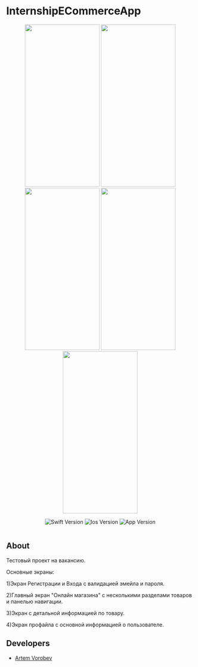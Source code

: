 # InternshipECommerceApp

<p align="center">
<img src="https://user-images.githubusercontent.com/108677019/227249784-fd8544de-c1f2-40bc-8065-43c3ae6a8178.png" width="200" height="434">
      
<img src="https://user-images.githubusercontent.com/108677019/227249786-72e807cf-c16c-41e5-a750-d20aff31ff28.png" width="200" height="434">
      
<img src="https://user-images.githubusercontent.com/108677019/227249790-5570aeb4-b2d1-411f-9bb0-fa0140fee151.png" width="200" height="434">
      
<img src="https://user-images.githubusercontent.com/108677019/227249796-4b3a4863-d67a-4fe9-bbbc-e1e87fe95bef.png" width="200" height="434">
      
<img src="https://user-images.githubusercontent.com/108677019/227249805-47794cf4-440e-4168-ba4c-71a331ae973d.png" width="200" height="434">
</p>

<p align="center">
<img src="https://img.shields.io/badge/Swift-Version%205-lightgrey" alt="Swift Version">
<img src="https://img.shields.io/badge/Ios-Version%2015%2B-important" alt="Ios Version">
<img src="https://img.shields.io/badge/App-Version%201.0-informational" alt="App Version">
</p>

<p align="center">
<img src="https://komarev.com/ghpvc/?username=IHIierO&style=flat-square&color=blue" alt=""/>
</p>

## About

Тестовый проект на вакансию.

Основные экраны:

1)Экран Регистрации и Входа с валидацией эмейла и пароля.

2)Главный экран "Онлайн магазина" с несколькими разделами товаров и панелью навигации.

3)Экран с детальной информацией по товару.

4)Экран профайла с основной информацией о пользователе.

## Developers

- [Artem Vorobev](https://gist.github.com/IHIierO)
